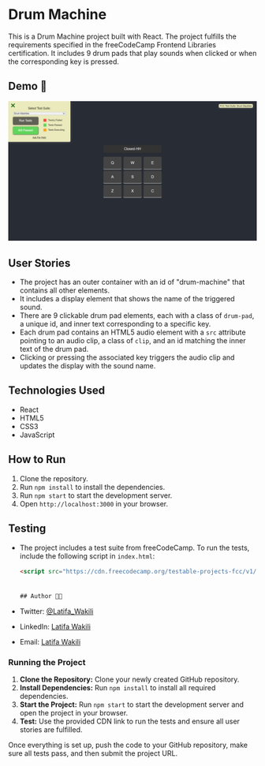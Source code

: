 # Drum Machine

This is a Drum Machine project built with React. The project fulfills the requirements specified in the freeCodeCamp Frontend Libraries certification. It includes 9 drum pads that play sounds when clicked or when the corresponding key is pressed.

## Demo 📸
![Demo](picture.png)


## User Stories

- The project has an outer container with an id of "drum-machine" that contains all other elements.
- It includes a display element that shows the name of the triggered sound.
- There are 9 clickable drum pad elements, each with a class of `drum-pad`, a unique id, and inner text corresponding to a specific key.
- Each drum pad contains an HTML5 audio element with a `src` attribute pointing to an audio clip, a class of `clip`, and an id matching the inner text of the drum pad.
- Clicking or pressing the associated key triggers the audio clip and updates the display with the sound name.

## Technologies Used

- React
- HTML5
- CSS3
- JavaScript

## How to Run

1. Clone the repository.
2. Run `npm install` to install the dependencies.
3. Run `npm start` to start the development server.
4. Open `http://localhost:3000` in your browser.

## Testing

- The project includes a test suite from freeCodeCamp. To run the tests, include the following script in `index.html`:

  ```html
  <script src="https://cdn.freecodecamp.org/testable-projects-fcc/v1/bundle.js"></script>
  

  ## Author 👩‍💻
- Twitter: [@Latifa_Wakili](https://x.com/WakiliLatifa?t=wlHTh8JuyFprQsN_hZQGWQ&s=08)
- LinkedIn: [Latifa Wakili](https://www.linkedin.com/in/latifa-wakili-68423b277?utm_source=share&utm_campaign=share_via&utm_content=profile&utm_medium=android_app)
- Email: [Latifa Wakili](saavenwakili@gmail.com)

  
### **Running the Project**
1. **Clone the Repository:** Clone your newly created GitHub repository.
2. **Install Dependencies:** Run `npm install` to install all required dependencies.
3. **Start the Project:** Run `npm start` to start the development server and open the project in your browser.
4. **Test:** Use the provided CDN link to run the tests and ensure all user stories are fulfilled.

Once everything is set up, push the code to your GitHub repository, make sure all tests pass, and then submit the project URL.
